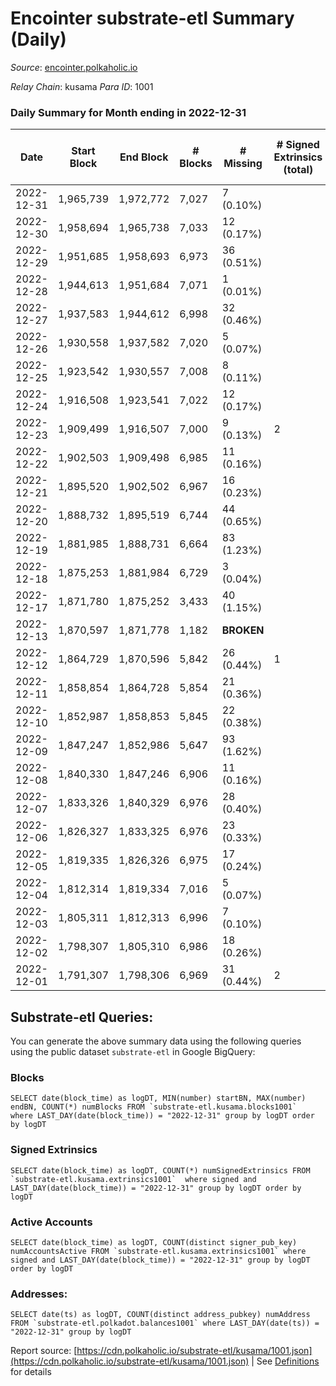 # Encointer substrate-etl Summary (Daily)

_Source_: [encointer.polkaholic.io](https://encointer.polkaholic.io)

*Relay Chain*: kusama
*Para ID*: 1001



### Daily Summary for Month ending in 2022-12-31


| Date | Start Block | End Block | # Blocks | # Missing | # Signed Extrinsics (total) | # Active Accounts | # Addresses with Balances | # Events | # Transfers | # XCM Transfers In | # XCM Transfers Out |
| ---- | ----------- | --------- | -------- | --------- | --------------------------- | ----------------- | ------------------------- | -------- | ----------- | ------------------ | ------------------- |
| 2022-12-31 | 1,965,739 | 1,972,772 | 7,027 | 7 (0.10%) |  |  | 863 | 14,057 |   |   |   |
| 2022-12-30 | 1,958,694 | 1,965,738 | 7,033 | 12 (0.17%) |  |  | 863 | 14,066 |   |   |   |
| 2022-12-29 | 1,951,685 | 1,958,693 | 6,973 | 36 (0.51%) |  |  | 863 | 13,947 |   |   |   |
| 2022-12-28 | 1,944,613 | 1,951,684 | 7,071 | 1 (0.01%) |  |  | 862 | 14,145 |   |   |   |
| 2022-12-27 | 1,937,583 | 1,944,612 | 6,998 | 32 (0.46%) |  |  | 862 | 13,999 |   |   |   |
| 2022-12-26 | 1,930,558 | 1,937,582 | 7,020 | 5 (0.07%) |  |  | 862 | 14,040 |   |   |   |
| 2022-12-25 | 1,923,542 | 1,930,557 | 7,008 | 8 (0.11%) |  |  | 862 | 14,016 |   |   |   |
| 2022-12-24 | 1,916,508 | 1,923,541 | 7,022 | 12 (0.17%) |  |  | 859 | 14,044 |   |   |   |
| 2022-12-23 | 1,909,499 | 1,916,507 | 7,000 | 9 (0.13%) | 2 | 1 | 859 | 14,008 | 1 ($12.61) |   |   |
| 2022-12-22 | 1,902,503 | 1,909,498 | 6,985 | 11 (0.16%) |  |  | 858 | 13,974 |   |   |   |
| 2022-12-21 | 1,895,520 | 1,902,502 | 6,967 | 16 (0.23%) |  |  | 858 | 13,940 |   |   |   |
| 2022-12-20 | 1,888,732 | 1,895,519 | 6,744 | 44 (0.65%) |  |  | 858 | 13,488 |   |   |   |
| 2022-12-19 | 1,881,985 | 1,888,731 | 6,664 | 83 (1.23%) |  |  | 855 | 13,329 |   |   |   |
| 2022-12-18 | 1,875,253 | 1,881,984 | 6,729 | 3 (0.04%) |  |  | 853 | 13,461 |   |   |   |
| 2022-12-17 | 1,871,780 | 1,875,252 | 3,433 | 40 (1.15%) |  |  | 852 | 6,866 |   |   |   |
| 2022-12-13 | 1,870,597 | 1,871,778 | 1,182 |  **BROKEN**  |  |  | 846 | 2,364 |   |   |   |
| 2022-12-12 | 1,864,729 | 1,870,596 | 5,842 | 26 (0.44%) | 1 | 1 | 846 | 11,698 |   | 2 ($5.74) | 1 ($4.60) |
| 2022-12-11 | 1,858,854 | 1,864,728 | 5,854 | 21 (0.36%) |  |  |  | 11,711 |   |   |   |
| 2022-12-10 | 1,852,987 | 1,858,853 | 5,845 | 22 (0.38%) |  |  | 843 | 11,693 |   |   |   |
| 2022-12-09 | 1,847,247 | 1,852,986 | 5,647 | 93 (1.62%) |  |  |  | 11,295 |   |   |   |
| 2022-12-08 | 1,840,330 | 1,847,246 | 6,906 | 11 (0.16%) |  |  | 842 | 13,815 |   |   |   |
| 2022-12-07 | 1,833,326 | 1,840,329 | 6,976 | 28 (0.40%) |  |  | 840 | 13,952 |   |   |   |
| 2022-12-06 | 1,826,327 | 1,833,325 | 6,976 | 23 (0.33%) |  |  | 837 | 13,952 |   |   |   |
| 2022-12-05 | 1,819,335 | 1,826,326 | 6,975 | 17 (0.24%) |  |  | 835 | 13,950 |   |   |   |
| 2022-12-04 | 1,812,314 | 1,819,334 | 7,016 | 5 (0.07%) |  |  | 832 | 14,035 |   |   |   |
| 2022-12-03 | 1,805,311 | 1,812,313 | 6,996 | 7 (0.10%) |  |  | 832 | 13,992 |   |   |   |
| 2022-12-02 | 1,798,307 | 1,805,310 | 6,986 | 18 (0.26%) |  |  | 831 | 13,972 |   |   |   |
| 2022-12-01 | 1,791,307 | 1,798,306 | 6,969 | 31 (0.44%) | 2 | 2 | 829 | 13,948 |   |   | 1 ($3.03) |

## Substrate-etl Queries:
You can generate the above summary data using the following queries using the public dataset `substrate-etl` in Google BigQuery:


### Blocks
```
SELECT date(block_time) as logDT, MIN(number) startBN, MAX(number) endBN, COUNT(*) numBlocks FROM `substrate-etl.kusama.blocks1001`  where LAST_DAY(date(block_time)) = "2022-12-31" group by logDT order by logDT
```


### Signed Extrinsics
```
SELECT date(block_time) as logDT, COUNT(*) numSignedExtrinsics FROM `substrate-etl.kusama.extrinsics1001`  where signed and LAST_DAY(date(block_time)) = "2022-12-31" group by logDT order by logDT
```


### Active Accounts
```
SELECT date(block_time) as logDT, COUNT(distinct signer_pub_key) numAccountsActive FROM `substrate-etl.kusama.extrinsics1001` where signed and LAST_DAY(date(block_time)) = "2022-12-31" group by logDT order by logDT
```


### Addresses:
```
SELECT date(ts) as logDT, COUNT(distinct address_pubkey) numAddress FROM `substrate-etl.polkadot.balances1001` where LAST_DAY(date(ts)) = "2022-12-31" group by logDT
```



Report source: [https://cdn.polkaholic.io/substrate-etl/kusama/1001.json](https://cdn.polkaholic.io/substrate-etl/kusama/1001.json) | See [Definitions](/DEFINITIONS.md) for details
